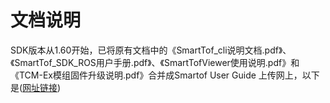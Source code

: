 # 文档说明

SDK版本从1.60开始，已将原有文档中的《SmartTof_cli说明文档.pdf》、《SmartTof_SDK_ROS用户手册.pdf》、《SmartTofViewer使用说明.pdf》和《TCM-Ex模组固件升级说明.pdf》合并成Smartof User Guide 上传网上，以下是([网址链接](https://smarttof-doc.readthedocs.io/zh_CN/latest/))